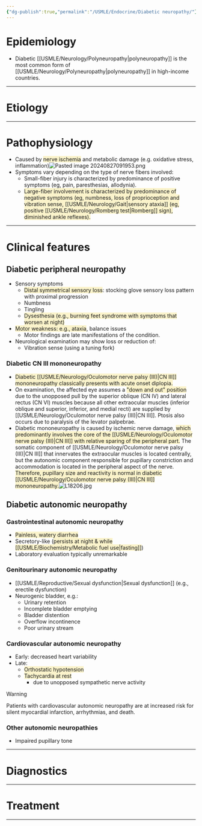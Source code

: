```yaml
---
{"dg-publish":true,"permalink":"/USMLE/Endocrine/Diabetic neuropathy/"}
---
```


# Epidemiology
- Diabetic [[USMLE/Neurology/Polyneuropathy\|polyneuropathy]] is the most common form of [[USMLE/Neurology/Polyneuropathy\|polyneuropathy]] in high-income countries.

---
# Etiology


---
# Pathophysiology
- Caused by <span style="background:rgba(240, 200, 0, 0.2)">nerve ischemia</span> and metabolic damage (e.g. oxidative stress, inflammation)![Pasted image 20240827091953.png](/img/user/appendix/Pasted%20image%2020240827091953.png)
- Symptoms vary depending on the type of nerve fibers involved:
	- Small-fiber injury is characterized by predominance of positive symptoms (eg, pain, paresthesias, allodynia).
	- <span style="background:rgba(240, 200, 0, 0.2)">Large-fiber involvement is characterized by predominance of negative symptoms (eg, numbness, loss of proprioception and vibration sense, [[USMLE/Neurology/Gait\|sensory ataxia]] (eg, positive [[USMLE/Neurology/Romberg test\|Romberg]] sign), diminished ankle reflexes).</span>

---
# Clinical features
## Diabetic peripheral neuropathy
- Sensory symptoms
	- <span style="background:rgba(240, 200, 0, 0.2)">Distal symmetrical sensory loss</span>: stocking glove sensory loss pattern with proximal progression
	- Numbness
	- Tingling
	- <span style="background:rgba(240, 200, 0, 0.2)">Dysesthesia (e.g., burning feet syndrome with symptoms that worsen at night)</span>
- <span style="background:rgba(240, 200, 0, 0.2)">Motor weakness: e.g., ataxia</span>, balance issues
	- Motor findings are late manifestations of the condition.
- Neurological examination may show loss or reduction of:
	- Vibration sense (using a tuning fork)
### Diabetic CN III mononeuropathy
- <span style="background:rgba(240, 200, 0, 0.2)">Diabetic [[USMLE/Neurology/Oculomotor nerve palsy (III)\|CN III]] mononeuropathy classically presents with acute onset diplopia.  </span>
- On examination, the affected eye assumes a <span style="background:rgba(240, 200, 0, 0.2)">"down and out" position</span> due to the unopposed pull by the superior oblique (CN IV) and lateral rectus (CN VI) muscles because all other extraocular muscles (inferior oblique and superior, inferior, and medial recti) are supplied by [[USMLE/Neurology/Oculomotor nerve palsy (III)\|CN III]].  Ptosis also occurs due to paralysis of the levator palpebrae.
- Diabetic mononeuropathy is caused by ischemic nerve damage, <span style="background:rgba(240, 200, 0, 0.2)">which predominantly involves the core of the [[USMLE/Neurology/Oculomotor nerve palsy (III)\|CN III]] with relative sparing of the peripheral part.</span>  The somatic component of [[USMLE/Neurology/Oculomotor nerve palsy (III)\|CN III]] that innervates the extraocular muscles is located centrally, but the autonomic component responsible for pupillary constriction and accommodation is located in the peripheral aspect of the nerve.  <span style="background:rgba(240, 200, 0, 0.2)">Therefore, pupillary size and reactivity is normal in diabetic [[USMLE/Neurology/Oculomotor nerve palsy (III)\|CN III]] mononeuropathy.</span>![L18206.jpg](/img/user/appendix/L18206.jpg)
## Diabetic autonomic neuropathy
### Gastrointestinal autonomic neuropathy
- <span style="background:rgba(240, 200, 0, 0.2)">Painless, watery diarrhea</span>
- Secretory-like (<span style="background:rgba(240, 200, 0, 0.2)">persists at night & while [[USMLE/Biochemistry/Metabolic fuel use\|fasting]]</span>)
- Laboratory evaluation typically unremarkable
### Genitourinary autonomic neuropathy
- [[USMLE/Reproductive/Sexual dysfunction\|Sexual dysfunction]] (e.g., erectile dysfunction)
- Neurogenic bladder, e.g.:
	- Urinary retention
	- Incomplete bladder emptying
	- Bladder distention
	- Overflow incontinence
	- Poor urinary stream
### Cardiovascular autonomic neuropathy
- Early: decreased heart variability
- Late:
	- <span style="background:rgba(240, 200, 0, 0.2)">Orthostatic hypotension</span>
	- <span style="background:rgba(240, 200, 0, 0.2)">Tachycardia at rest</span>
		- due to unopposed sympathetic nerve activity

>[!warning] 
>Patients with cardiovascular autonomic neuropathy are at increased risk for silent myocardial infarction, arrhythmias, and death.
### Other autonomic neuropathies 
- Impaired pupillary tone

---
# Diagnostics


---
# Treatment


---
